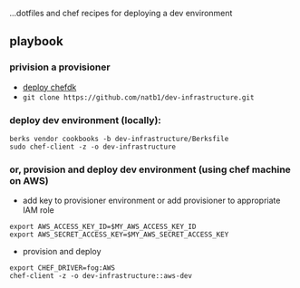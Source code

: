 ...dotfiles and chef recipes for deploying a dev environment

## playbook
### privision a provisioner
- [deploy chefdk](https://downloads.chef.io/chef-dk/)
- `git clone https://github.com/natb1/dev-infrastructure.git`

### deploy dev environment (locally):
```
berks vendor cookbooks -b dev-infrastructure/Berksfile
sudo chef-client -z -o dev-infrastructure
```

### or, provision and deploy dev environment (using chef machine on AWS)
- add key to provisioner environment or add provisioner to appropriate IAM role
```
export AWS_ACCESS_KEY_ID=$MY_AWS_ACCESS_KEY_ID
export AWS_SECRET_ACCESS_KEY=$MY_AWS_SECRET_ACCESS_KEY
```
- provision and deploy
```
export CHEF_DRIVER=fog:AWS
chef-client -z -o dev-infrastructure::aws-dev
```

